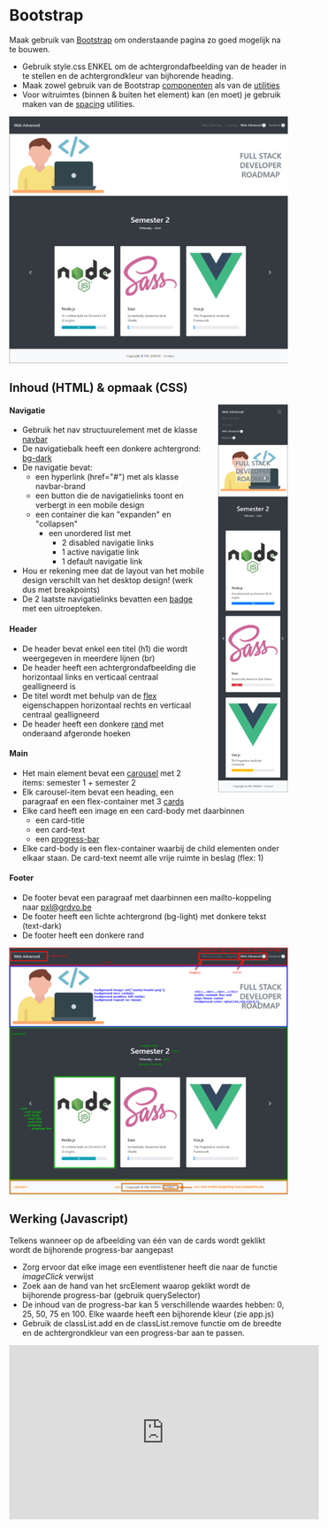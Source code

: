 # Bootstrap
Maak gebruik van [Bootstrap](https://getbootstrap.com/docs/4.0/getting-started/introduction/) om onderstaande pagina zo goed mogelijk na te bouwen.
- Gebruik style.css ENKEL om de achtergrondafbeelding van de header in te stellen en de achtergrondkleur van bijhorende heading.
- Maak zowel gebruik van de Bootstrap [componenten](https://getbootstrap.com/docs/4.0/components/alerts/) als van de [utilities](https://getbootstrap.com/docs/4.0/utilities/borders/)
- Voor witruimtes (binnen & buiten het element) kan (en moet) je gebruik maken van de [spacing](https://getbootstrap.com/docs/5.0/utilities/spacing/#notation) utilities.

<img alt="mobile" src="https://github.com/PXL-1DVO-WebAdvanced/bootstrap/blob/media/images/desktop-orig.png?raw=true">

## Inhoud (HTML) & opmaak (CSS)
<img alt="mobile" src="https://github.com/PXL-1DVO-WebAdvanced/bootstrap/blob/media/images/mobile.png?raw=true" style="float:right; margin-left: 5%" width="25%">


#### Navigatie
- Gebruik het nav structuurelement met de klasse [navbar](https://getbootstrap.com/docs/4.0/components/navbar/)
- De navigatiebalk heeft een donkere achtergrond: [bg-dark](https://getbootstrap.com/docs/4.0/utilities/colors/#background-color)
- De navigatie bevat:
    - een hyperlink (href="#") met als klasse navbar-brand
    - een button die de navigatielinks toont en verbergt in een mobile design
    - een container die kan "expanden" en "collapsen" 
        - een unordered list met
            - 2 disabled navigatie links
            - 1 active navigatie link
            - 1 default navigatie link
- Hou er rekening mee dat de layout van het mobile design verschilt van het desktop design! (werk dus met breakpoints)
- De 2 laatste navigatielinks bevatten een [badge](https://getbootstrap.com/docs/4.0/components/badge/#pill-badges) met een uitroepteken.

#### Header
- De header bevat enkel een titel (h1) die wordt weergegeven in meerdere lijnen (br) 
- De header heeft een achtergrondafbeelding die horizontaal links en verticaal centraal gealligneerd is
- De titel wordt met behulp van de [flex](https://getbootstrap.com/docs/5.0/utilities/flex/) eigenschappen horizontaal rechts en verticaal centraal gealligneerd
- De header heeft een donkere [rand](https://getbootstrap.com/docs/5.0/utilities/borders/#border-color) met onderaand afgeronde hoeken

#### Main
- Het main element bevat een [carousel](https://getbootstrap.com/docs/5.0/components/carousel/#with-controls) met 2 items: semester 1 + semester 2
- Elk carousel-item bevat een heading, een paragraaf en een flex-container met 3 [cards](https://getbootstrap.com/docs/5.0/components/card/#example)
- Elke card heeft een image en een card-body met daarbinnen
    - een card-title
    - een card-text
    - een [progress-bar](https://getbootstrap.com/docs/5.0/components/progress/#backgrounds)
- Elke card-body is een flex-container waarbij de child elementen onder elkaar staan. De card-text neemt alle vrije ruimte in beslag (flex: 1)

#### Footer
- De footer bevat een paragraaf met daarbinnen een mailto-koppeling naar pxl@grdvo.be
- De footer heeft een lichte achtergrond (bg-light) met donkere tekst (text-dark)
- De footer heeft een donkere rand

<img alt="mobile" src="https://github.com/PXL-1DVO-WebAdvanced/bootstrap/blob/media/images/desktop.png?raw=true">

## Werking (Javascript)
Telkens wanneer op de afbeelding van één van de cards wordt geklikt wordt de bijhorende progress-bar aangepast
- Zorg ervoor dat elke image een eventlistener heeft die naar de functie *imageClick* verwijst
- Zoek aan de hand van het srcElement waarop geklikt wordt de bijhorende progress-bar (gebruik querySelector)
- De inhoud van de progress-bar kan 5 verschillende waardes hebben: 0, 25, 50, 75 en 100. Elke waarde heeft een bijhorende kleur (zie app.js)
- Gebruik de classList.add en de classList.remove functie om de breedte en de achtergrondkleur van een progress-bar aan te passen.


<iframe width="560" height="315" src="https://www.youtube.com/embed/-qMHa7Mec5w?si=zZksVsdPqBcf0wUF" frameborder="0" allow="accelerometer; autoplay; clipboard-write; encrypted-media; gyroscope; picture-in-picture; web-share" allowfullscreen></iframe> 
